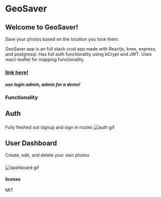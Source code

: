 # GeoSaver
## Welcome to GeoSaver!
Save your photos based on the location you took them.


GeoSaver app is an full stack crud app made with Reactjs, knex, express, and postgresql. Has full auth functionality using bCrypt and JWT. Uses react-leaflet for mapping functionality.
### [link here!](https://geosaverproject.firebaseapp.com/)
##### use login admin, admin for a demo!

### Functionality

## Auth
###
Fully fleshed out signup and sign in routes 
![auth gif](https://media.giphy.com/media/5b1TxP9qScObNngyjT/giphy.gif)



## User Dashboard
Create, edit, and delete your own photos
###
![dashboard gif](https://media.giphy.com/media/2Kol9HPUSHYOIpEJBg/giphy.gif)

#### license 
MIT

